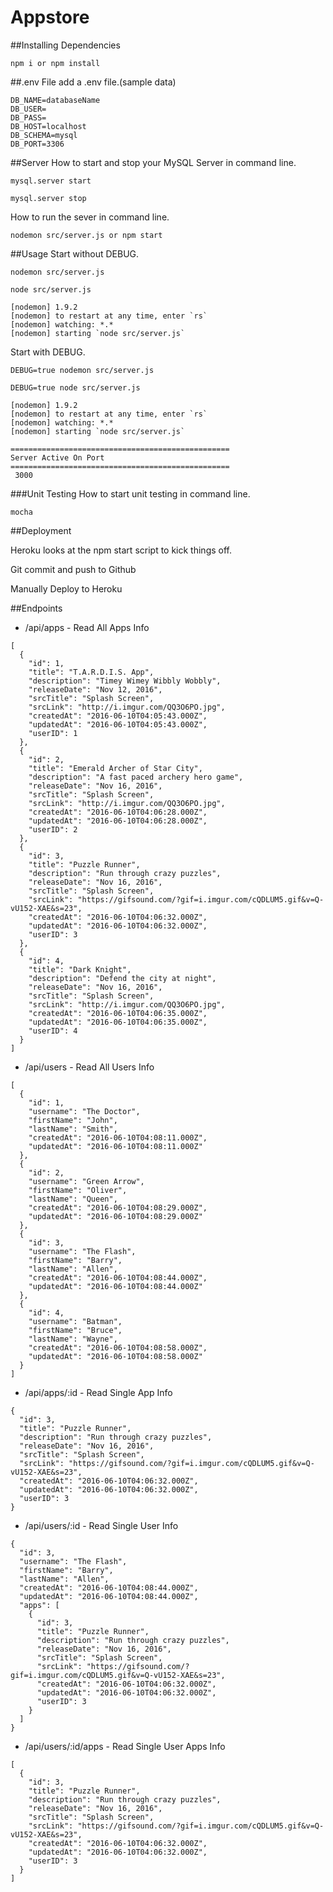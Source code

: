 # Appstore

##Installing Dependencies
```
npm i or npm install
```
##.env File
add a .env file.(sample data)
```
DB_NAME=databaseName
DB_USER=
DB_PASS=
DB_HOST=localhost
DB_SCHEMA=mysql
DB_PORT=3306
```

##Server
How to start and stop your MySQL Server in command line.
```
mysql.server start

mysql.server stop
```
How to run the sever in command line.
```
nodemon src/server.js or npm start

```

##Usage
Start without DEBUG.
```
nodemon src/server.js

node src/server.js

[nodemon] 1.9.2
[nodemon] to restart at any time, enter `rs`
[nodemon] watching: *.*
[nodemon] starting `node src/server.js`

```
Start with DEBUG.
```
DEBUG=true nodemon src/server.js

DEBUG=true node src/server.js

[nodemon] 1.9.2
[nodemon] to restart at any time, enter `rs`
[nodemon] watching: *.*
[nodemon] starting `node src/server.js`

=================================================
Server Active On Port
=================================================
 3000

```
###Unit Testing
How to start unit testing in command line.
```
mocha
```

##Deployment

Heroku looks at the npm start script to kick things off.

Git commit and push to Github

Manually Deploy to Heroku

##Endpoints
- /api/apps - Read All Apps Info
```
[
  {
    "id": 1,
    "title": "T.A.R.D.I.S. App",
    "description": "Timey Wimey Wibbly Wobbly",
    "releaseDate": "Nov 12, 2016",
    "srcTitle": "Splash Screen",
    "srcLink": "http://i.imgur.com/QQ3O6PO.jpg",
    "createdAt": "2016-06-10T04:05:43.000Z",
    "updatedAt": "2016-06-10T04:05:43.000Z",
    "userID": 1
  },
  {
    "id": 2,
    "title": "Emerald Archer of Star City",
    "description": "A fast paced archery hero game",
    "releaseDate": "Nov 16, 2016",
    "srcTitle": "Splash Screen",
    "srcLink": "http://i.imgur.com/QQ3O6PO.jpg",
    "createdAt": "2016-06-10T04:06:28.000Z",
    "updatedAt": "2016-06-10T04:06:28.000Z",
    "userID": 2
  },
  {
    "id": 3,
    "title": "Puzzle Runner",
    "description": "Run through crazy puzzles",
    "releaseDate": "Nov 16, 2016",
    "srcTitle": "Splash Screen",
    "srcLink": "https://gifsound.com/?gif=i.imgur.com/cQDLUM5.gif&v=Q-vU152-XAE&s=23",
    "createdAt": "2016-06-10T04:06:32.000Z",
    "updatedAt": "2016-06-10T04:06:32.000Z",
    "userID": 3
  },
  {
    "id": 4,
    "title": "Dark Knight",
    "description": "Defend the city at night",
    "releaseDate": "Nov 16, 2016",
    "srcTitle": "Splash Screen",
    "srcLink": "http://i.imgur.com/QQ3O6PO.jpg",
    "createdAt": "2016-06-10T04:06:35.000Z",
    "updatedAt": "2016-06-10T04:06:35.000Z",
    "userID": 4
  }
]

```

- /api/users - Read All Users Info
```
[
  {
    "id": 1,
    "username": "The Doctor",
    "firstName": "John",
    "lastName": "Smith",
    "createdAt": "2016-06-10T04:08:11.000Z",
    "updatedAt": "2016-06-10T04:08:11.000Z"
  },
  {
    "id": 2,
    "username": "Green Arrow",
    "firstName": "Oliver",
    "lastName": "Queen",
    "createdAt": "2016-06-10T04:08:29.000Z",
    "updatedAt": "2016-06-10T04:08:29.000Z"
  },
  {
    "id": 3,
    "username": "The Flash",
    "firstName": "Barry",
    "lastName": "Allen",
    "createdAt": "2016-06-10T04:08:44.000Z",
    "updatedAt": "2016-06-10T04:08:44.000Z"
  },
  {
    "id": 4,
    "username": "Batman",
    "firstName": "Bruce",
    "lastName": "Wayne",
    "createdAt": "2016-06-10T04:08:58.000Z",
    "updatedAt": "2016-06-10T04:08:58.000Z"
  }
]

```

- /api/apps/:id - Read Single App Info
```
{
  "id": 3,
  "title": "Puzzle Runner",
  "description": "Run through crazy puzzles",
  "releaseDate": "Nov 16, 2016",
  "srcTitle": "Splash Screen",
  "srcLink": "https://gifsound.com/?gif=i.imgur.com/cQDLUM5.gif&v=Q-vU152-XAE&s=23",
  "createdAt": "2016-06-10T04:06:32.000Z",
  "updatedAt": "2016-06-10T04:06:32.000Z",
  "userID": 3
}

```

- /api/users/:id - Read Single User Info
```
{
  "id": 3,
  "username": "The Flash",
  "firstName": "Barry",
  "lastName": "Allen",
  "createdAt": "2016-06-10T04:08:44.000Z",
  "updatedAt": "2016-06-10T04:08:44.000Z",
  "apps": [
    {
      "id": 3,
      "title": "Puzzle Runner",
      "description": "Run through crazy puzzles",
      "releaseDate": "Nov 16, 2016",
      "srcTitle": "Splash Screen",
      "srcLink": "https://gifsound.com/?gif=i.imgur.com/cQDLUM5.gif&v=Q-vU152-XAE&s=23",
      "createdAt": "2016-06-10T04:06:32.000Z",
      "updatedAt": "2016-06-10T04:06:32.000Z",
      "userID": 3
    }
  ]
}
```

- /api/users/:id/apps - Read Single User Apps Info
```
[
  {
    "id": 3,
    "title": "Puzzle Runner",
    "description": "Run through crazy puzzles",
    "releaseDate": "Nov 16, 2016",
    "srcTitle": "Splash Screen",
    "srcLink": "https://gifsound.com/?gif=i.imgur.com/cQDLUM5.gif&v=Q-vU152-XAE&s=23",
    "createdAt": "2016-06-10T04:06:32.000Z",
    "updatedAt": "2016-06-10T04:06:32.000Z",
    "userID": 3
  }
]
```
